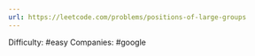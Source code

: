 ```yaml
---
url: https://leetcode.com/problems/positions-of-large-groups
---
```


Difficulty: #easy
Companies: #google